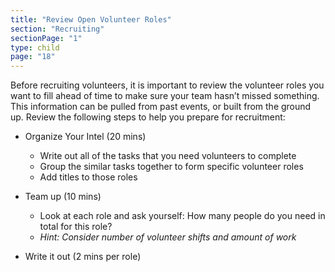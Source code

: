```yaml
---
title: "Review Open Volunteer Roles"
section: "Recruiting"
sectionPage: "1"
type: child
page: "18"
---
```


Before recruiting volunteers, it is important to review the volunteer roles you want to fill ahead of time to make sure your team hasn’t missed something. This information can be pulled from past events, or built from the ground up. Review the following steps to help you prepare for recruitment:

- Organize Your Intel (20 mins)

  - Write out all of the tasks that you need volunteers to complete
  - Group the similar tasks together to form specific volunteer roles
  - Add titles to those roles

- Team up (10 mins)

  - Look at each role and ask yourself: How many people do you need in total for this role?
  - _Hint: Consider number of volunteer shifts and amount of work_

- Write it out (2 mins per role)
